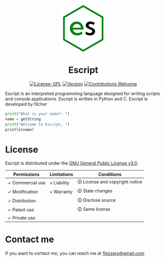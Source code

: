 <div align="center">
  <img src="/texture/icon.png" width="150px">
<h1>Escript</h1>

[![License: GPL](https://img.shields.io/badge/License-GPL-yellow.svg)](#)
[![Version](https://img.shields.io/badge/version-0.0.1-blue.svg)](#)
[![Contributions Welcome](https://img.shields.io/badge/contributions-welcome-brightgreen.svg)](#)
</div>

Escript is an interpreted programming language designed for writing scripts and console applications. Escript is written in Python and C. Escript is developed by filcher

```python
print("What is your name?: ")
name = getString
print("Welcome to Escript, ")
println(name)
```
# License
Escript is distributed under the [GNU General Public License v3.0](https://github.com/escript-lang/escript/blob/master/LICENSE).

| Permissions | Limitations | Conditions |
|----------|----------|----------|
|✓ Commercial use    |× Liability   |🛈 License and copyright notice  |
|✓ Modification    |× Warranty   |🛈 State changes   |
|✓ Distribution    | |🛈 Disclose source    |
|✓ Patent use     | |🛈 Same license    |
|✓ Private use     | | |

# Contact me
If you want to contact me, you can reach me at flezzers@gmail.com
